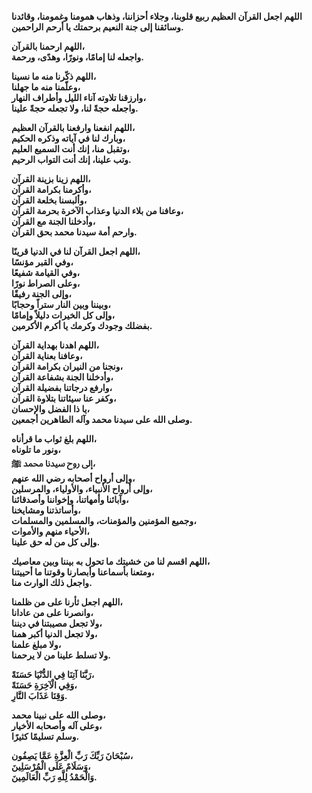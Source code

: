
 **اللهم اجعل القرآن العظيم ربيع قلوبنا، وجلاء أحزاننا، وذهاب همومنا وغمومنا، وقائدنا وسائقنا إلى جنة النعيم برحمتك يا أرحم الراحمين.**


 **اللهم ارحمنا بالقرآن،  
 واجعله لنا إمامًا، ونورًا، وهدًى، ورحمة.**  

 **اللهم ذكّرنا منه ما نسينا،  
 وعلّمنا منه ما جهلنا،  
 وارزقنا تلاوته آناء الليل وأطراف النهار،  
 واجعله حجةً لنا، ولا تجعله حجةً علينا.**


 **اللهم انفعنا وارفعنا بالقرآن العظيم،  
 وبارك لنا في آياته وذكره الحكيم،  
 وتقبل منا، إنك أنت السميع العليم،  
 وتب علينا، إنك أنت التواب الرحيم.**


 **اللهم زينا بزينة القرآن،  
 وأكرمنا بكرامة القرآن،  
 وألبسنا بخلعة القرآن،  
 وعافنا من بلاء الدنيا وعذاب الآخرة بحرمة القرآن،  
 وأدخلنا الجنة مع القرآن،  
 وارحم أمة سيدنا محمد بحق القرآن.**



 **اللهم اجعل القرآن لنا في الدنيا قرينًا،  
 وفي القبر مؤنسًا،  
 وفي القيامة شفيعًا،  
 وعلى الصراط نورًا،  
 وإلى الجنة رفيقًا،  
 وبيننا وبين النار ستراً وحجابًا،  
 وإلى كل الخيرات دليلاً وإمامًا،  
 بفضلك وجودك وكرمك يا أكرم الأكرمين.**



 **اللهم اهدنا بهداية القرآن،  
 وعافنا بعناية القرآن،  
 ونجنا من النيران بكرامة القرآن،  
 وأدخلنا الجنة بشفاعة القرآن،  
 وارفع درجاتنا بفضيلة القرآن،  
 وكفر عنا سيئاتنا بتلاوة القرآن،  
 يا ذا الفضل والإحسان،  
 وصلى الله على سيدنا محمد وآله الطاهرين أجمعين.**



 **اللهم بلغ ثواب ما قرأناه،  
 ونور ما تلوناه،  
 إلى روح سيدنا محمد ﷺ،  
 وإلى أرواح أصحابه رضي الله عنهم،  
 وإلى أرواح الأنبياء، والأولياء، والمرسلين،  
 وآبائنا وأمهاتنا، وإخواننا وأصدقائنا،  
 وأساتذتنا ومشايخنا،  
 وجميع المؤمنين والمؤمنات، والمسلمين والمسلمات،  
 الأحياء منهم والأموات،  
 وإلى كل من له حق علينا.**



 **اللهم اقسم لنا من خشيتك ما تحول به بيننا وبين معاصيك،  
 ومتعنا بأسماعنا وأبصارنا وقوتنا ما أحييتنا،  
 واجعل ذلك الوارث منا.**  

 **اللهم اجعل ثأرنا على من ظلمنا،  
 وانصرنا على من عادانا،  
 ولا تجعل مصيبتنا في ديننا،  
 ولا تجعل الدنيا أكبر همنا،  
 ولا مبلغ علمنا،  
 ولا تسلط علينا من لا يرحمنا.**


 **رَبَّنَا آتِنَا فِي الدُّنْيَا حَسَنَةً،  
 وَفِي الْآخِرَةِ حَسَنَةً،  
 وَقِنَا عَذَابَ النَّارِ.**  

 **وصلى الله على نبينا محمد،  
 وعلى آله وأصحابه الأخيار،  
 وسلم تسليمًا كثيرًا.**



 **سُبْحَانَ رَبِّكَ رَبِّ الْعِزَّةِ عَمَّا يَصِفُون،  
 وَسَلَامٌ عَلَى الْمُرْسَلِينَ،  
 وَالْحَمْدُ لِلَّهِ رَبِّ الْعَالَمِينَ.**


